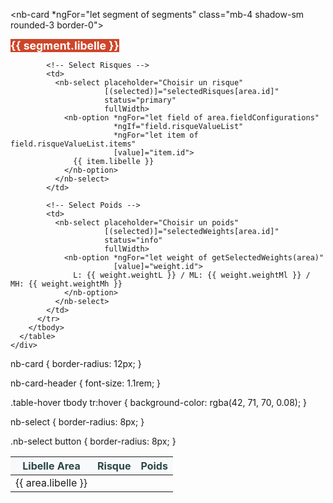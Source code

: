 <nb-card *ngFor="let segment of segments" class="mb-4 shadow-sm rounded-3 border-0">
  <!-- Header du Segment -->
  <nb-card-header 
    style="background-color: #CE4529; color: white; font-weight: bold; font-size: 1.1rem;">
    <nb-icon icon="layers-outline" class="me-2"></nb-icon>
    {{ segment.libelle }}
  </nb-card-header>

  <!-- Body avec tableau -->
  <nb-card-body class="p-3">
    <div class="table-responsive rounded border">
      <table class="table table-hover align-middle text-center mb-0">
        <thead style="background-color: #F8F9FA; color: #2A4746;">
          <tr>
            <th>Libelle Area</th>
            <th>Risque</th>
            <th>Poids</th>
          </tr>
        </thead>
        <tbody>
          <tr *ngFor="let area of segment.areas">
            <!-- Libelle Area -->
            <td class="fw-semibold">{{ area.libelle }}</td>

            <!-- Select Risques -->
            <td>
              <nb-select placeholder="Choisir un risque" 
                         [(selected)]="selectedRisques[area.id]"
                         status="primary"
                         fullWidth>
                <nb-option *ngFor="let field of area.fieldConfigurations" 
                           *ngIf="field.risqueValueList"
                           *ngFor="let item of field.risqueValueList.items" 
                           [value]="item.id">
                  {{ item.libelle }}
                </nb-option>
              </nb-select>
            </td>

            <!-- Select Poids -->
            <td>
              <nb-select placeholder="Choisir un poids" 
                         [(selected)]="selectedWeights[area.id]"
                         status="info"
                         fullWidth>
                <nb-option *ngFor="let weight of getSelectedWeights(area)" 
                           [value]="weight.id">
                  L: {{ weight.weightL }} / ML: {{ weight.weightMl }} / MH: {{ weight.weightMh }}
                </nb-option>
              </nb-select>
            </td>
          </tr>
        </tbody>
      </table>
    </div>
  </nb-card-body>
</nb-card>
nb-card {
  border-radius: 12px;
}

nb-card-header {
  font-size: 1.1rem;
}

.table-hover tbody tr:hover {
  background-color: rgba(42, 71, 70, 0.08);
}

nb-select {
  border-radius: 8px;
}

.nb-select button {
  border-radius: 8px;
}
